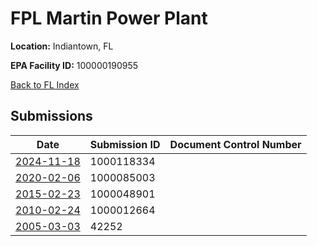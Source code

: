 # FPL Martin Power Plant

**Location:** Indiantown, FL

**EPA Facility ID:** 100000190955

[Back to FL Index](../../index.md)

## Submissions

| Date | Submission ID | Document Control Number |
|------|--------------|-------------------------|
| [2024-11-18](submissions/1000118334.md) | 1000118334 |  |
| [2020-02-06](submissions/1000085003.md) | 1000085003 |  |
| [2015-02-23](submissions/1000048901.md) | 1000048901 |  |
| [2010-02-24](submissions/1000012664.md) | 1000012664 |  |
| [2005-03-03](submissions/42252.md) | 42252 |  |
